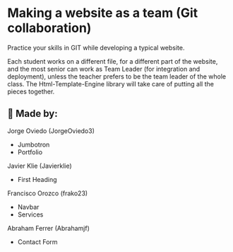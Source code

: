 # Making a website as a team (Git collaboration)

Practice your skills in GIT while developing a typical website.

Each student works on a different file, for a different part of the website, and the most senior can work as Team Leader (for integration and deployment), unless the teacher prefers to be the team leader of the whole class. The Html-Template-Engine library will take care of putting all the pieces together.

## 📝 Made by:

Jorge Oviedo (JorgeOviedo3)

- Jumbotron
- Portfolio

Javier Klie (Javierklie)

- First Heading

Francisco Orozco (frako23)

- Navbar
- Services

Abraham Ferrer (Abrahamjf)

- Contact Form
